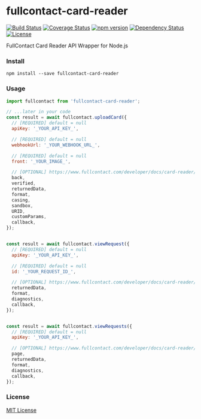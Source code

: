 # fullcontact-card-reader
[![Build Status](https://travis-ci.org/joonhocho/fullcontact-card-reader.svg?branch=master)](https://travis-ci.org/joonhocho/fullcontact-card-reader)
[![Coverage Status](https://coveralls.io/repos/github/joonhocho/fullcontact-card-reader/badge.svg?branch=master)](https://coveralls.io/github/joonhocho/fullcontact-card-reader?branch=master)
[![npm version](https://badge.fury.io/js/fullcontact-card-reader.svg)](https://badge.fury.io/js/fullcontact-card-reader)
[![Dependency Status](https://david-dm.org/joonhocho/fullcontact-card-reader.svg)](https://david-dm.org/joonhocho/fullcontact-card-reader)
[![License](http://img.shields.io/:license-mit-blue.svg)](http://doge.mit-license.org)


FullContact Card Reader API Wrapper for Node.js


### Install
```
npm install --save fullcontact-card-reader
```


### Usage
```javascript
import fullcontact from 'fullcontact-card-reader';

// ...later in your code
const result = await fullcontact.uploadCard({
  // [REQUIRED] default = null
  apiKey: '_YOUR_API_KEY_',

  // [REQUIRED] default = null
  webhookUrl: '_YOUR_WEBHOOK_URL_',

  // [REQUIRED] default = null
  front: '_YOUR_IMAGE_',

  // [OPTIONAL] https://www.fullcontact.com/developer/docs/card-reader/#upload-card
  back,
  verified,
  returnedData,
  format,
  casing,
  sandbox,
  URID,
  customParams,
  callback,
});


const result = await fullcontact.viewRequest({
  // [REQUIRED] default = null
  apiKey: '_YOUR_API_KEY_',

  // [REQUIRED] default = null
  id: '_YOUR_REQUEST_ID_',

  // [OPTIONAL] https://www.fullcontact.com/developer/docs/card-reader/#view-single-request
  returnedData,
  format,
  diagnostics,
  callback,
});


const result = await fullcontact.viewRequests({
  // [REQUIRED] default = null
  apiKey: '_YOUR_API_KEY_',

  // [OPTIONAL] https://www.fullcontact.com/developer/docs/card-reader/#view-requests
  page,
  returnedData,
  format,
  diagnostics,
  callback,
});

```


### License

[MIT License](https://github.com/joonhocho/fullcontact-card-reader/blob/master/LICENSE)
